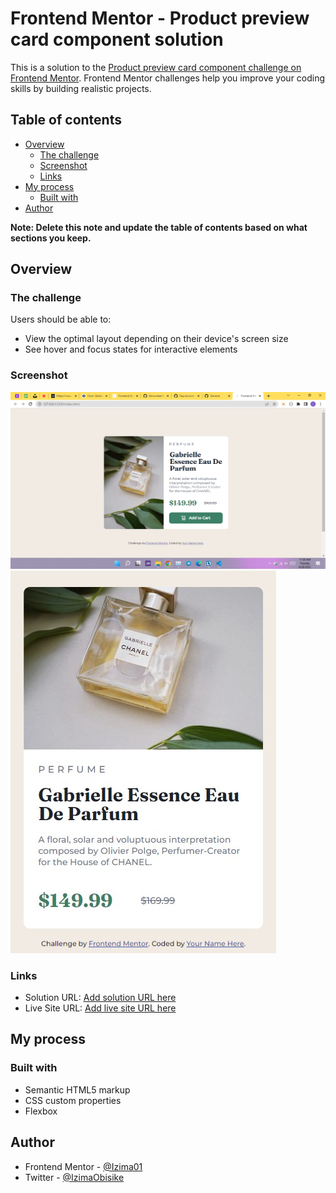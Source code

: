 # Frontend Mentor - Product preview card component solution

This is a solution to the [Product preview card component challenge on Frontend Mentor](https://www.frontendmentor.io/challenges/product-preview-card-component-GO7UmttRfa). Frontend Mentor challenges help you improve your coding skills by building realistic projects.

## Table of contents

- [Overview](#overview)
  - [The challenge](#the-challenge)
  - [Screenshot](#screenshot)
  - [Links](#links)
- [My process](#my-process)
  - [Built with](#built-with)
- [Author](#author)

**Note: Delete this note and update the table of contents based on what sections you keep.**

## Overview

### The challenge

Users should be able to:

- View the optimal layout depending on their device's screen size
- See hover and focus states for interactive elements

### Screenshot

![](./Screenshot%20desktop.png)
![](./screenshot%20mobile.png)

### Links

- Solution URL: [Add solution URL here](https://github.com/Izima01/Product-Preview.git)
- Live Site URL: [Add live site URL here](https://izima01.github.io/Product-Preview/)

## My process

### Built with

- Semantic HTML5 markup
- CSS custom properties
- Flexbox

## Author

- Frontend Mentor - [@Izima01](https://www.frontendmentor.io/profile/Izima01)
- Twitter - [@IzimaObisike](https://www.twitter.com/Izima)
